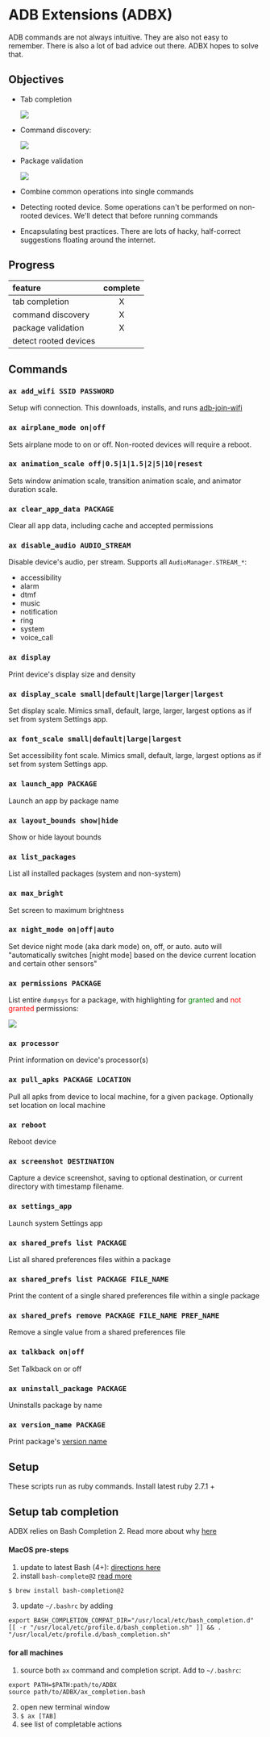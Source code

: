 # ADB Extensions (ADBX)

ADB commands are not always intuitive. They are also not easy to remember. There is also a lot of bad advice out there. ADBX hopes to solve that.


## Objectives

* Tab completion

	![](tab_completion.gif)

* Command discovery:

	![](command_discovery.gif)

* Package validation

	![](package_validation.gif)

* Combine common operations into single commands
* Detecting rooted device. Some operations can't be performed on non-rooted devices. We'll detect that before running commands
* Encapsulating best practices. There are lots of hacky, half-correct suggestions floating around the internet.


## Progress

| feature | complete |
|:---|:---:|
| tab completion |X|
| command discovery | X |
| package validation | X |
| detect rooted devices | |


## Commands

### `ax add_wifi SSID PASSWORD`

Setup wifi connection. This downloads, installs, and runs [adb-join-wifi](https://github.com/steinwurf/adb-join-wifi)

### `ax airplane_mode on|off`

Sets airplane mode to on or off. Non-rooted devices will require a reboot.

### `ax animation_scale off|0.5|1|1.5|2|5|10|resest`

Sets window animation scale, transition animation scale, and animator duration scale.

### `ax clear_app_data PACKAGE`

Clear all app data, including cache and accepted permissions

### `ax disable_audio AUDIO_STREAM`

Disable device's audio, per stream. Supports all `AudioManager.STREAM_*`:

 * accessibility
 * alarm
 * dtmf
 * music
 * notification
 * ring
 * system
 * voice_call

### `ax display`

Print device's display size and density

### `ax display_scale small|default|large|larger|largest`

Set display scale. Mimics small, default, large, larger, largest options as if set from system Settings app.

### `ax font_scale small|default|large|largest`

Set accessibility font scale. Mimics small, default, large, largest options as if set from system Settings app.

### `ax launch_app PACKAGE`

Launch an app by package name

### `ax layout_bounds show|hide`

Show or hide layout bounds

### `ax list_packages`

List all installed packages (system and non-system)

### `ax max_bright`

Set screen to maximum brightness

### `ax night_mode on|off|auto`

Set device night mode (aka dark mode) on, off, or auto. auto will "automatically switches [night mode] based on the device current location and certain other sensors"

### `ax permissions PACKAGE`

List entire `dumpsys` for a package, with highlighting for <span style="color:green">granted</span> and <span style="color:red">not granted</span> permissions:

![](images/permissiondump.png)

### `ax processor`

Print information on device's processor(s)

### `ax pull_apks PACKAGE LOCATION`

Pull all apks from device to local machine, for a given package. Optionally set location on local machine

### `ax reboot`

Reboot device

### `ax screenshot DESTINATION`

Capture a device screenshot, saving to optional destination, or current directory with timestamp filename.

### `ax settings_app`

Launch system Settings app

### `ax shared_prefs list PACKAGE`

List all shared preferences files within a package

### `ax shared_prefs list PACKAGE FILE_NAME`

Print the content of a single shared preferences file within a single package

### `ax shared_prefs remove PACKAGE FILE_NAME PREF_NAME`

Remove a single value from a shared preferences file

### `ax talkback on|off`

Set Talkback on or off

### `ax uninstall_package PACKAGE`

Uninstalls package by name

### `ax version_name PACKAGE`

Print package's [version name](https://developer.android.com/guide/topics/manifest/manifest-element#vname)

## Setup

These scripts run as ruby commands. Install latest ruby 2.7.1 +

## Setup tab completion

ADBX relies on Bash Completion 2. Read more about why [here](https://itnext.io/programmable-completion-for-bash-on-macos-f81a0103080b)

#### MacOS pre-steps

1. update to latest Bash (4+): [directions here](https://medium.com/@weibeld/upgrading-bash-on-macos-7138bd1066ba)
2. install `bash-complete@2` [read more](https://itnext.io/programmable-completion-for-bash-on-macos-f81a0103080b)

```
$ brew install bash-completion@2
```

3. update `~/.bashrc` by adding

```
export BASH_COMPLETION_COMPAT_DIR="/usr/local/etc/bash_completion.d"
[[ -r "/usr/local/etc/profile.d/bash_completion.sh" ]] && . "/usr/local/etc/profile.d/bash_completion.sh"
```

#### for all machines

1. source both `ax` command and completion script. Add to `~/.bashrc`:

```
export PATH=$PATH:path/to/ADBX
source path/to/ADBX/ax_completion.bash
```

2. open new terminal window
3. `$ ax [TAB]`
4. see list of completable actions
